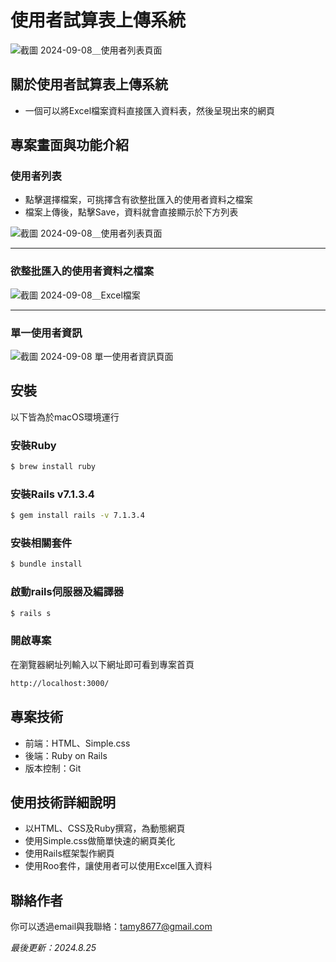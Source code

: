 # 使用者試算表上傳系統
![截圖 2024-09-08＿使用者列表頁面](https://github.com/user-attachments/assets/83f45b94-e8f2-4b75-9071-efc1c6d2b31d)

## 關於使用者試算表上傳系統
- 一個可以將Excel檔案資料直接匯入資料表，然後呈現出來的網頁
  
## 專案畫面與功能介紹
### 使用者列表
- 點擊選擇檔案，可挑擇含有欲整批匯入的使用者資料之檔案
- 檔案上傳後，點擊Save，資料就會直接顯示於下方列表

![截圖 2024-09-08＿使用者列表頁面](https://github.com/user-attachments/assets/83f45b94-e8f2-4b75-9071-efc1c6d2b31d)

<hr>

### 欲整批匯入的使用者資料之檔案
![截圖 2024-09-08＿Excel檔案](https://github.com/user-attachments/assets/39421f3a-f9f4-4790-b1b4-f020c30cfd3a)

<hr>

### 單一使用者資訊
![截圖 2024-09-08 單一使用者資訊頁面](https://github.com/user-attachments/assets/8d993304-0f5f-4142-ba44-833a06cb34df)

## 安裝
以下皆為於macOS環境運行
### 安裝Ruby
```bash
$ brew install ruby
```
### 安裝Rails v7.1.3.4
```bash
$ gem install rails -v 7.1.3.4
```
### 安裝相關套件
```bash
$ bundle install
```
### 啟動rails伺服器及編譯器
```bash
$ rails s
```
### 開啟專案
在瀏覽器網址列輸入以下網址即可看到專案首頁
```bash
http://localhost:3000/
```

## 專案技術
- 前端：HTML、Simple.css
- 後端：Ruby on Rails
- 版本控制：Git

## 使用技術詳細說明
- 以HTML、CSS及Ruby撰寫，為動態網頁
- 使用Simple.css做簡單快速的網頁美化
- 使用Rails框架製作網頁
- 使用Roo套件，讓使用者可以使用Excel匯入資料

## 聯絡作者
你可以透過email與我聯絡：tamy8677@gmail.com

<i>最後更新：2024.8.25</i>

